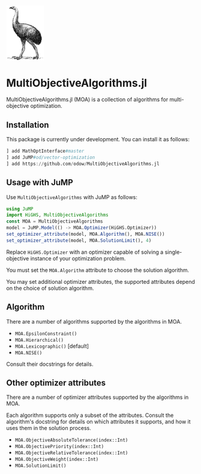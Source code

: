 <img src="moa.png" alt="An image of the Moa bird. Licensed into the Public Domain by https://freesvg.org/moa" width="100px"/>

# MultiObjectiveAlgorithms.jl

MultiObjectiveAlgorithms.jl (MOA) is a collection of algorithms for
multi-objective optimization.

## Installation

This package is currently under development. You can install it as follows:

```julia
] add MathOptInterface#master
] add JuMP#od/vector-optimization
] add https://github.com/odow/MultiObjectiveAlgorithms.jl
```

## Usage with JuMP

Use `MultiObjectiveAlgorithms` with JuMP as follows:

```julia
using JuMP
import HiGHS, MultiObjectiveAlgorithms
const MOA = MultiObjectiveAlgorithms
model = JuMP.Model(() -> MOA.Optimizer(HiGHS.Optimizer))
set_optimizer_attribute(model, MOA.Algorithm(), MOA.NISE())
set_optimizer_attribute(model, MOA.SolutionLimit(), 4)
```

Replace `HiGHS.Optimizer` with an optimizer capable of solving a
single-objective instance of your optimization problem.

You must set the `MOA.Algorithm` attribute to choose the solution algorithm.

You may set additional optimizer attributes, the supported attributes depend on
the choice of solution algorithm.

## Algorithm

There are a number of algorithms supported by the algorithms in MOA.

 * `MOA.EpsilonConstraint()`
 * `MOA.Hierarchical()`
 * `MOA.Lexicographic()` [default]
 * `MOA.NISE()`

Consult their docstrings for details.

## Other optimizer attributes

There are a number of optimizer attributes supported by the algorithms in MOA.

Each algorithm supports only a subset of the attributes. Consult the algorithm's
docstring for details on which attributes it supports, and how it uses them in
the solution process.

 * `MOA.ObjectiveAbsoluteTolerance(index::Int)`
 * `MOA.ObjectivePriority(index::Int)`
 * `MOA.ObjectiveRelativeTolerance(index::Int)`
 * `MOA.ObjectiveWeight(index::Int)`
 * `MOA.SolutionLimit()`
